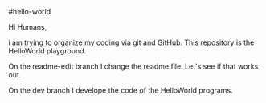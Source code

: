 #hello-world

Hi Humans,

i am trying to organize my coding via git and GitHub.
This repository is the HelloWorld playground.

On the readme-edit branch I change the readme file. Let's see if that works out.

On the dev branch I develope the code of the HelloWorld programs.
